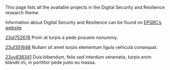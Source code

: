 This page lists all the available projects in the Digital Security and Resilience research theme.

Information about Digital Security and Resilience can be found on [EPSRC’s website](https://www.example.com/theme4)

[23ql752676](../projects/23ql752676.md) Proin at turpis a pede posuere nonummy.

[23uf351648](../projects/23uf351648.md) Nullam sit amet turpis elementum ligula vehicula consequat.

[23uy636341](../projects/23uy636341.md) Duis bibendum, felis sed interdum venenatis, turpis enim blandit mi, in porttitor pede justo eu massa.
